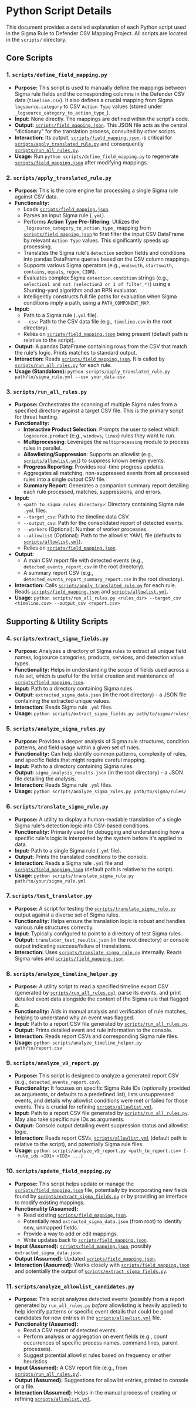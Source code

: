 # Python Script Details

This document provides a detailed explanation of each Python script used in the Sigma Rule to Defender CSV Mapping Project. All scripts are located in the `scripts/` directory.

## Core Scripts

### 1. `scripts/define_field_mapping.py`
*   **Purpose:** This script is used to manually define the mappings between Sigma rule fields and the corresponding columns in the Defender CSV data (`timeline.csv`). It also defines a crucial mapping from Sigma `logsource.category` to CSV `Action Type` values (stored under `_logsource_category_to_action_type_`).
*   **Input:** None directly. The mappings are defined within the script's code.
*   **Output:** [`scripts/field_mapping.json`](scripts/field_mapping.json:1). This JSON file acts as the central "dictionary" for the translation process, consulted by other scripts.
*   **Interaction:** Its output, [`scripts/field_mapping.json`](scripts/field_mapping.json:1), is critical for [`scripts/apply_translated_rule.py`](scripts/apply_translated_rule.py:1) and consequently [`scripts/run_all_rules.py`](scripts/run_all_rules.py:1).
*   **Usage:** Run `python scripts/define_field_mapping.py` to regenerate [`scripts/field_mapping.json`](scripts/field_mapping.json:1) after modifying mappings.

### 2. `scripts/apply_translated_rule.py`
*   **Purpose:** This is the core engine for processing a single Sigma rule against CSV data.
*   **Functionality:**
    *   Loads [`scripts/field_mapping.json`](scripts/field_mapping.json:1).
    *   Parses an input Sigma rule (`.yml`).
    *   Performs **Action Type Pre-filtering**: Utilizes the `_logsource_category_to_action_type_` mapping from [`scripts/field_mapping.json`](scripts/field_mapping.json:1) to first filter the input CSV DataFrame by relevant `Action Type` values. This significantly speeds up processing.
    *   Translates the Sigma rule's `detection` section fields and conditions into pandas DataFrame queries based on the CSV column mappings.
    *   Supports various Sigma operators (e.g., `endswith`, `startswith`, `contains`, `equals`, `regex`, `CIDR`).
    *   Evaluates complex Sigma `detection.condition` strings (e.g., `selection1 and not (selection2 or 1 of filter_*)`) using a Shunting-yard algorithm and an RPN evaluator.
    *   Intelligently constructs full file paths for evaluation when Sigma conditions imply a path, using a `PATH_COMPONENT_MAP`.
*   **Input:**
    *   Path to a Sigma rule (`.yml` file).
    *   `--csv`: Path to the CSV data file (e.g., `timeline.csv` in the root directory).
    *   Relies on [`scripts/field_mapping.json`](scripts/field_mapping.json:1) being present (default path is relative to the script).
*   **Output:** A pandas DataFrame containing rows from the CSV that match the rule's logic. Prints matches to standard output.
*   **Interaction:** Reads [`scripts/field_mapping.json`](scripts/field_mapping.json:1). It is called by [`scripts/run_all_rules.py`](scripts/run_all_rules.py:1) for each rule.
*   **Usage (Standalone):** `python scripts/apply_translated_rule.py path/to/sigma_rule.yml --csv your_data.csv`

### 3. `scripts/run_all_rules.py`
*   **Purpose:** Orchestrates the scanning of multiple Sigma rules from a specified directory against a target CSV file. This is the primary script for threat hunting.
*   **Functionality:**
    *   **Interactive Product Selection**: Prompts the user to select which `logsource.product` (e.g., `windows`, `linux`) rules they want to run.
    *   **Multiprocessing**: Leverages the `multiprocessing` module to process rules in parallel.
    *   **Allowlisting/Suppression**: Supports an allowlist (e.g., [`scripts/allowlist.yml`](scripts/allowlist.yml:1)) to suppress known benign events.
    *   **Progress Reporting**: Provides real-time progress updates.
    *   Aggregates all matching, non-suppressed events from all processed rules into a single output CSV file.
    *   **Summary Report**: Generates a companion summary report detailing each rule processed, matches, suppressions, and errors.
*   **Input:**
    *   `<path_to_sigma_rules_directory>`: Directory containing Sigma rule `.yml` files.
    *   `--target_csv`: Path to the timeline data CSV.
    *   `--output_csv`: Path for the consolidated report of detected events.
    *   `--workers` (Optional): Number of worker processes.
    *   `--allowlist` (Optional): Path to the allowlist YAML file (defaults to [`scripts/allowlist.yml`](scripts/allowlist.yml:1)).
    *   Relies on [`scripts/field_mapping.json`](scripts/field_mapping.json:1).
*   **Output:**
    *   A main CSV report file with detected events (e.g., `detected_events_report.csv` in the root directory).
    *   A summary report CSV (e.g., `detected_events_report_summary_report.csv` in the root directory).
*   **Interaction:** Calls [`scripts/apply_translated_rule.py`](scripts/apply_translated_rule.py:1) for each rule. Reads [`scripts/field_mapping.json`](scripts/field_mapping.json:1) and [`scripts/allowlist.yml`](scripts/allowlist.yml:1).
*   **Usage:** `python scripts/run_all_rules.py <rules_dir> --target_csv <timeline.csv> --output_csv <report.csv>`

## Supporting & Utility Scripts

### 4. `scripts/extract_sigma_fields.py`
*   **Purpose:** Analyzes a directory of Sigma rules to extract all unique field names, logsource categories, products, services, and detection value types.
*   **Functionality:** Helps in understanding the scope of fields used across a rule set, which is useful for the initial creation and maintenance of [`scripts/field_mapping.json`](scripts/field_mapping.json:1).
*   **Input:** Path to a directory containing Sigma rules.
*   **Output:** `extracted_sigma_data.json` (in the root directory) - a JSON file containing the extracted unique values.
*   **Interaction:** Reads Sigma rule `.yml` files.
*   **Usage:** `python scripts/extract_sigma_fields.py path/to/sigma/rules/`

### 5. `scripts/analyze_sigma_rules.py`
*   **Purpose:** Provides a deeper analysis of Sigma rule structures, condition patterns, and field usage within a given set of rules.
*   **Functionality:** Can help identify common patterns, complexity of rules, and specific fields that might require careful mapping.
*   **Input:** Path to a directory containing Sigma rules.
*   **Output:** `sigma_analysis_results.json` (in the root directory) - a JSON file detailing the analysis.
*   **Interaction:** Reads Sigma rule `.yml` files.
*   **Usage:** `python scripts/analyze_sigma_rules.py path/to/sigma/rules/`

### 6. `scripts/translate_sigma_rule.py`
*   **Purpose:** A utility to display a human-readable translation of a single Sigma rule's detection logic into CSV-based conditions.
*   **Functionality:** Primarily used for debugging and understanding how a specific rule's logic is interpreted by the system before it's applied to data.
*   **Input:** Path to a single Sigma rule (`.yml` file).
*   **Output:** Prints the translated conditions to the console.
*   **Interaction:** Reads a Sigma rule `.yml` file and [`scripts/field_mapping.json`](scripts/field_mapping.json:1) (default path is relative to the script).
*   **Usage:** `python scripts/translate_sigma_rule.py path/to/your/sigma_rule.yml`

### 7. `scripts/test_translator.py`
*   **Purpose:** A script for testing the [`scripts/translate_sigma_rule.py`](scripts/translate_sigma_rule.py:1) output against a diverse set of Sigma rules.
*   **Functionality:** Helps ensure the translation logic is robust and handles various rule structures correctly.
*   **Input:** Typically configured to point to a directory of test Sigma rules.
*   **Output:** `translator_test_results.json` (in the root directory) or console output indicating success/failure of translations.
*   **Interaction:** Uses [`scripts/translate_sigma_rule.py`](scripts/translate_sigma_rule.py:1) internally. Reads Sigma rules and [`scripts/field_mapping.json`](scripts/field_mapping.json:1).

### 8. `scripts/analyze_timeline_helper.py`
*   **Purpose:** A utility script to read a specified timeline export CSV (generated by [`scripts/run_all_rules.py`](scripts/run_all_rules.py:1)), parse its events, and print detailed event data alongside the content of the Sigma rule that flagged it.
*   **Functionality:** Aids in manual analysis and verification of rule matches, helping to understand why an event was flagged.
*   **Input:** Path to a report CSV file generated by [`scripts/run_all_rules.py`](scripts/run_all_rules.py:1).
*   **Output:** Prints detailed event and rule information to the console.
*   **Interaction:** Reads report CSVs and corresponding Sigma rule files.
*   **Usage:** `python scripts/analyze_timeline_helper.py path/to/report.csv`

### 9. `scripts/analyze_v9_report.py`
*   **Purpose:** This script is designed to analyze a generated report CSV (e.g., `detected_events_report.csv`).
*   **Functionality:** It focuses on specific Sigma Rule IDs (optionally provided as arguments, or defaults to a predefined list), lists unsuppressed events, and details why allowlist conditions were met or failed for those events. This is crucial for refining [`scripts/allowlist.yml`](scripts/allowlist.yml:1).
*   **Input:** Path to a report CSV file generated by [`scripts/run_all_rules.py`](scripts/run_all_rules.py:1). May also take specific rule IDs as arguments.
*   **Output:** Console output detailing event suppression status and allowlist logic.
*   **Interaction:** Reads report CSVs, [`scripts/allowlist.yml`](scripts/allowlist.yml:1) (default path is relative to the script), and potentially Sigma rule files.
*   **Usage:** `python scripts/analyze_v9_report.py <path_to_report.csv> [--rule_ids <ID1> <ID2> ...]`

### 10. `scripts/update_field_mapping.py`
*   **Purpose:** This script helps update or manage the [`scripts/field_mapping.json`](scripts/field_mapping.json:1) file, potentially by incorporating new fields found by [`scripts/extract_sigma_fields.py`](scripts/extract_sigma_fields.py:1) or by providing an interface to modify existing mappings.
*   **Functionality (Assumed):**
    *   Read existing [`scripts/field_mapping.json`](scripts/field_mapping.json:1).
    *   Potentially read `extracted_sigma_data.json` (from root) to identify new, unmapped fields.
    *   Provide a way to add or edit mappings.
    *   Write updates back to [`scripts/field_mapping.json`](scripts/field_mapping.json:1).
*   **Input (Assumed):** [`scripts/field_mapping.json`](scripts/field_mapping.json:1), possibly `extracted_sigma_data.json`.
*   **Output (Assumed):** Updated [`scripts/field_mapping.json`](scripts/field_mapping.json:1).
*   **Interaction (Assumed):** Works closely with [`scripts/field_mapping.json`](scripts/field_mapping.json:1) and potentially the output of [`scripts/extract_sigma_fields.py`](scripts/extract_sigma_fields.py:1).

### 11. `scripts/analyze_allowlist_candidates.py`
*   **Purpose:** This script analyzes detected events (possibly from a report generated by `run_all_rules.py` *before* allowlisting is heavily applied) to help identify patterns or specific event details that could be good candidates for new entries in the [`scripts/allowlist.yml`](scripts/allowlist.yml:1) file.
*   **Functionality (Assumed):**
    *   Read a CSV report of detected events.
    *   Perform analysis or aggregation on event fields (e.g., count occurrences of specific process names, command lines, parent processes).
    *   Suggest potential allowlist rules based on frequency or other heuristics.
*   **Input (Assumed):** A CSV report file (e.g., from [`scripts/run_all_rules.py`](scripts/run_all_rules.py:1)).
*   **Output (Assumed):** Suggestions for allowlist entries, printed to console or a file.
*   **Interaction (Assumed):** Helps in the manual process of creating or refining [`scripts/allowlist.yml`](scripts/allowlist.yml:1).